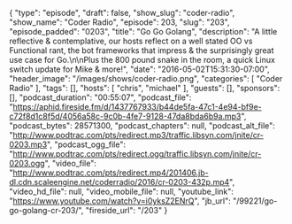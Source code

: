 {
  "type": "episode",
  "draft": false,
  "show_slug": "coder-radio",
  "show_name": "Coder Radio",
  "episode": 203,
  "slug": "203",
  "episode_padded": "0203",
  "title": "Go Go Golang",
  "description": "A little reflective & contemplative, our hosts reflect on a well stated OO vs Functional rant, the bot frameworks that impress & the surprisingly great use case for Go.\n\nPlus the 800 pound snake in the room, a quick Linux switch update for Mike & more!",
  "date": "2016-05-02T15:31:30-07:00",
  "header_image": "/images/shows/coder-radio.png",
  "categories": [
    "Coder Radio"
  ],
  "tags": [],
  "hosts": [
    "chris",
    "michael"
  ],
  "guests": [],
  "sponsors": [],
  "podcast_duration": "00:55:07",
  "podcast_file": "https://aphid.fireside.fm/d/1437767933/b44de5fa-47c1-4e94-bf9e-c72f8d1c8f5d/4056a58c-9c0b-4fe7-9128-47da8bda6b9a.mp3",
  "podcast_bytes": 28571300,
  "podcast_chapters": null,
  "podcast_alt_file": "http://www.podtrac.com/pts/redirect.mp3/traffic.libsyn.com/jnite/cr-0203.mp3",
  "podcast_ogg_file": "http://www.podtrac.com/pts/redirect.ogg/traffic.libsyn.com/jnite/cr-0203.ogg",
  "video_file": "http://www.podtrac.com/pts/redirect.mp4/201406.jb-dl.cdn.scaleengine.net/coderradio/2016/cr-0203-432p.mp4",
  "video_hd_file": null,
  "video_mobile_file": null,
  "youtube_link": "https://www.youtube.com/watch?v=i0yksZ2ENrQ",
  "jb_url": "/99221/go-go-golang-cr-203/",
  "fireside_url": "/203"
}

